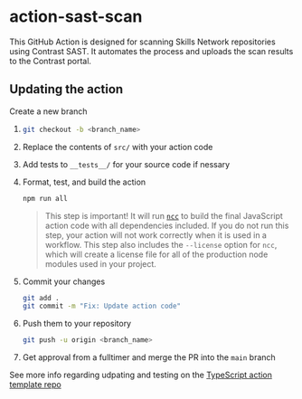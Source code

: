 # action-sast-scan

This GitHub Action is designed for scanning Skills Network repositories using Contrast SAST. It automates the process and uploads the scan results to the Contrast portal.

## Updating the action

Create a new branch

1. ```bash
   git checkout -b <branch_name>
   ```
2. Replace the contents of `src/` with your action code
3. Add tests to `__tests__/` for your source code if nessary
4. Format, test, and build the action

   ```bash
   npm run all
   ```

   > This step is important! It will run [`ncc`](https://github.com/vercel/ncc)
   > to build the final JavaScript action code with all dependencies included.
   > If you do not run this step, your action will not work correctly when it is
   > used in a workflow. This step also includes the `--license` option for
   > `ncc`, which will create a license file for all of the production node
   > modules used in your project.
   >
5. Commit your changes

   ```bash
   git add .
   git commit -m "Fix: Update action code"
   ```
6. Push them to your repository

   ```bash
   git push -u origin <branch_name>
   ```
7. Get approval from a fulltimer and merge the PR into the `main` branch

See more info regarding udpating and testing on the [TypeScript action template repo](https://github.com/actions/typescript-action/blob/main/README.md)
